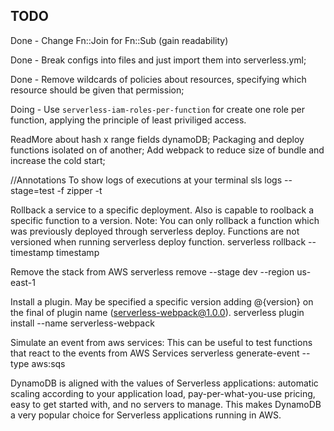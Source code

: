 TODO
--

Done - Change Fn::Join for Fn::Sub (gain readability)

Done - Break configs into files and just import them into serverless.yml;

Done - Remove wildcards of policies about resources, specifying which resource should be given that permission;

Doing - Use `serverless-iam-roles-per-function` for create one role per function, applying the principle of least priviliged access.

ReadMore about hash x range fields dynamoDB;
Packaging and deploy functions isolated on of another;
Add webpack to reduce size of bundle and increase the cold start;

//Annotations
To show logs of executions at your terminal
sls logs --stage=test -f zipper -t 

Rollback a service to a specific deployment.
Also is capable to roolback a specific function to a version.
Note: You can only rollback a function which was previously deployed through serverless deploy. Functions are not versioned when running serverless deploy function.
serverless rollback --timestamp timestamp

Remove the stack from AWS
serverless remove --stage dev --region us-east-1

Install a plugin. May be specified a specific version adding @{version}
on the final of plugin name (serverless-webpack@1.0.0).
serverless plugin install --name serverless-webpack

Simulate an event from aws services:
This can be useful to test functions that react
to the events from AWS Services
serverless generate-event --type aws:sqs

DynamoDB is aligned with the values of Serverless applications: automatic scaling according to your application load, pay-per-what-you-use pricing, easy to get started with, and no servers to manage. This makes DynamoDB a very popular choice for Serverless applications running in AWS.